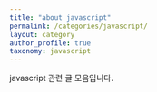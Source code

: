 ```yaml
---
title: "about javascript"
permalink: /categories/javascript/
layout: category
author_profile: true
taxonomy: javascript
---
```


javascript 관련 글 모음입니다.